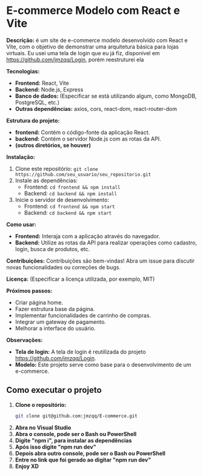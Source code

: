 # E-commerce Modelo com React e Vite

**Descrição:**
é um site de e-commerce modelo desenvolvido com React e Vite, com o objetivo de demonstrar uma arquitetura básica para lojas virtuais. Eu usei uma tela de login que eu já fiz, disponível em https://github.com/jmzqq/Login, porém reestruturei ela

**Tecnologias:**
* **Frontend:** React, Vite
* **Backend:** Node.js, Express
* **Banco de dados:** (Especificar se está utilizando algum, como MongoDB, PostgreSQL, etc.)
* **Outras dependências:** axios, cors, react-dom, react-router-dom

**Estrutura do projeto:**
* **frontend:** Contém o código-fonte da aplicação React.
* **backend:** Contém o servidor Node.js com as rotas da API.
* **(outros diretórios, se houver)**

**Instalação:**
1. Clone este repositório: `git clone https://github.com/seu_usuario/seu_repositorio.git`
2. Instale as dependências:
   * Frontend: `cd frontend && npm install`
   * Backend: `cd backend && npm install`
3. Inicie o servidor de desenvolvimento:
   * Frontend: `cd frontend && npm start`
   * Backend: `cd backend && npm start`

**Como usar:**
* **Frontend:** Interaja com a aplicação através do navegador.
* **Backend:** Utilize as rotas da API para realizar operações como cadastro, login, busca de produtos, etc.

**Contribuições:**
Contribuições são bem-vindas! Abra um issue para discutir novas funcionalidades ou correções de bugs.

**Licença:**
(Especificar a licença utilizada, por exemplo, MIT)

**Próximos passos:**
* Criar página home.
* Fazer estrutura base da página.
* Implementar funcionalidades de carrinho de compras.
* Integrar um gateway de pagamento.
* Melhorar a interface do usuário.

**Observações:**
* **Tela de login:** A tela de login é reutilizada do projeto https://github.com/jmzqq/Login.
* **Modelo:** Este projeto serve como base para o desenvolvimento de um e-commerce.

## Como executar o projeto
1. **Clone o repositório:**
   ```bash
   git clone git@github.com:jmzqq/E-commerce.git
2. **Abra no Visual Studio**
3. **Abra o console, pode ser o Bash ou PowerShell**
4. **Digite "npm i", para instalar as dependências**
5. **Após isso digite "npm run dev"**
6. **Depois abra outro console, pode ser o Bash ou PowerShell**
8. **Entre no link que foi gerado ao digitar "npm run dev"**
9. **Enjoy XD**
